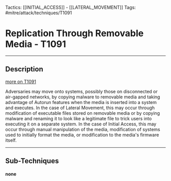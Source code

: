 Tactics: [[INITIAL_ACCESS]] - [[LATERAL_MOVEMENT]]
Tags: #mitre/attack/techniques/T1091 

# Replication Through Removable Media - T1091
---
## Description
[more on T1091](https://attack.mitre.org/techniques/T1091)

Adversaries may move onto systems, possibly those on disconnected or air-gapped networks, by copying malware to removable media and taking advantage of Autorun features when the media is inserted into a system and executes. In the case of Lateral Movement, this may occur through modification of executable files stored on removable media or by copying malware and renaming it to look like a legitimate file to trick users into executing it on a separate system. In the case of Initial Access, this may occur through manual manipulation of the media, modification of systems used to initially format the media, or modification to the media's firmware itself.

---
## Sub-Techniques

#### none